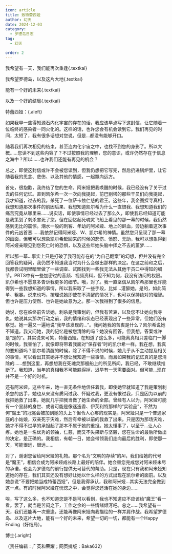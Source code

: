 ```yaml
---
icon: article
title: 致特蕾西娅
author: 幻灭
date: 2024-12-03
category:
  - 罗德岛日志
tag:
  - 幻灭

order: 2
---
```


我希望有一天，我们能再次重逢{.textkai}

我希望罗德岛，以及这片大地{.textkai}

能有一个好的未来{.textkai}

以及一个好的结局{.textkai}

<!-- more -->

特蕾西娅：{.aleft}

如果我早一些得知源石内化宇宙的存在的话，我应该早点写下这封信，让它随着一位临终的感染者一同火化的。这样的话，也许您会有机会读到它。我们再见的时间，太短了，我有很多话想对您说，但是...都没有能够开口。

随着我们再次相见的结束，甚至连内化宇宙之中，也找不到您的身影了。所以大概……您读不到这些内容了？不过按照我的理解，您的意识，或许仍然存在于信息之海中？所以......也许我们还能有再见的机会？

总之，即使这封信或许不会被您读到，但我仍想把它写完，然后扔进锅炉里，让它随着我的思念、悲伤、以及其他的情感，一起飘向远方。

首先，很抱歉，我终结了您的生命。阿米娅把我唤醒的时候，我已经没有了关于过去的任何记忆。直到凯尔希一次一次向我提起，前巴别塔的那些干员们向我提起，我才知道，过去的我，杀死了一位萨卡兹仁慈的君王。这些年，我企图探寻真相，我想知道那次事件的前因后果、我想知道凯尔希为什么一直恨我、我想知道我们的痛苦究竟从哪里来......说实话，即使事情已经过去了那么久，即使我已经知道可能是我策划了刺杀害死了您，但在回忆起死魂灵飞船上看见的那一幕的时候，我仍然感到无比的震惊。潮水一般的刺客、年幼的阿米娅、地上的鲜血，旁边躺着这次事件的元凶首恶......我依然记得阿米娅、W、凯尔希的神情。虽然您只呈现了那一幕的画面，但我可以想象凯尔希赶回来的时候的悲伤、愤怒、无助，我可以想象得到阿米娅亲眼见到您死亡时的恐惧，以及这些年她头脑中挥之不去的噩梦......

所以那一幕...事实上只是打破了我可能存在的“为自己翻案”的幻想，但并没有完全回答我的疑问，我仍然不知道我当时为什么会做出那样的决定。在这之前和之后，我都尝试明里暗里做了一些调查、试图找到一些我无法从其他干员口中得知的细节。PRTS中有一些加密过的音频、视频资料，但不知为何，我没有访问的权限。凯尔希也不愿意多告诉我更多的细节。哦，对了。我一直坚信从凯尔希那里也许能得到一些我想知道的事情，所以我采取了一些手段，比如...灌醉她。是的，如此简单、粗暴。说来也巧，按理说她即使在不清醒的情况下，也可以保持绝对的理智。但也许是压力使然、也许是她故意为之。那一次我得到了很多的信息。

她说，您在临终前告诉她，刺杀是我策划的，但我有苦衷，以及您不让她向我寻仇。她说其实那次行动之前，我的情绪和状态已经表现出了一些异常，但她们没有察觉。她一遍又一遍地说“我早该发现的...”。我问她我的苦衷是什么？凯尔希说她不知道。我又问她，我的记忆是被您清除的吗？她没有回答。但我想，答案或许是“是的”。其实说来可笑，特蕾西娅。在知道了这么多，可能离真相只差临门一脚的时候，我害怕了，就像即将带着我面对“保存者”时的凯尔希一样。我在想，我真的要知道吗？凯尔希清醒的时候，除了不得不说的时候，她几乎从不主动提及相关的事情，可以看出其实她并不想让我知道一些事情。而且如果我的记忆真的是您清除的......想到这里，再想想我在死魂灵那艘船上的所见所闻，我已经，不敢继续推断了。我知道，当年的真相我不可能躲得掉，迟早有一天需要面对。但可能...现在并不是一个好的时机。

还有阿米娅。这些年来，她一直无条件地信任着我，即使她早就知道了我是策划刺杀您的凶手，她也从来没有质问过我、怀疑过我，更没有恨过我，只是因为以前的我把她救了出来，她就几乎把我当做了她生命的全部。曾经有人以为，阿米娅可能有一个显赫的身世、或者可能是像迷迭香、伊芙利特那样的“实验品”，不然为何“魔王”的冠冕会被加到她的头上？但令人心疼的现实是，阿米娅只是一个普通家庭的小姑娘，双亲死于灾难，然后有幸被以前的我救了出来。只是因为那场灾难，她才不得不过早的承担起了那本不属于她的重担。她太懂事了，以至于...让人心疼。她也是一名优秀的领袖，仁慈，而又不失果断与坚毅，您在生命的最后所做出的决定，是正确的。我相信，有朝一日，她会带领我们走向最后的胜利，即使那一天，可能很远，很远......

对了，谢谢您留给阿米娅的礼物。那个名为“文明的存续”的AI，我们给她的代号是“魔王”，相信会成为阿米娅成长路上最好的陪伴。她会替您完成您对阿米娅未尽的承诺，也会为罗德岛的前行提供无可替代的帮助。只是，现在只有我和阿米娅知道她的存在，我们其实还没有想好让她以什么样的方式出现在凯尔希的面前。以及她总说“不要把她当成特蕾西娅”，但是我得承认，我和阿米娅...其实无法完全做到这一点。有的时候阿米娅在恍惚之中，会觉得您还活在她的身边......

唉，写了这么多，也不知道您是不是可以看到，我也不知道应不应该给“魔王”看一看。罢了，就当是苦闷之下，工作之余的一些情绪倾泻吧。总之......我希望有一天，我们还能再一次重逢，还能再像阿米娅向我描绘的一样并肩作战。我希望罗德岛、以及这片大地，能有一个好的未来，希望一切的一切，都能有一个Happy Ending（好结局）。

博士{.aright}

<eod class="eod-aright" />

（责任编辑：广英和荣耀；网页排版：Baka632）

<FakeAds />